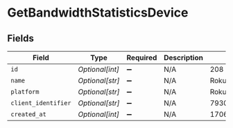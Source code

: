 # GetBandwidthStatisticsDevice


## Fields

| Field                            | Type                             | Required                         | Description                      | Example                          |
| -------------------------------- | -------------------------------- | -------------------------------- | -------------------------------- | -------------------------------- |
| `id`                             | *Optional[int]*                  | :heavy_minus_sign:               | N/A                              | 208                              |
| `name`                           | *Optional[str]*                  | :heavy_minus_sign:               | N/A                              | Roku Express                     |
| `platform`                       | *Optional[str]*                  | :heavy_minus_sign:               | N/A                              | Roku                             |
| `client_identifier`              | *Optional[str]*                  | :heavy_minus_sign:               | N/A                              | 793095d235660625108ef785cc7646e9 |
| `created_at`                     | *Optional[int]*                  | :heavy_minus_sign:               | N/A                              | 1706470556                       |